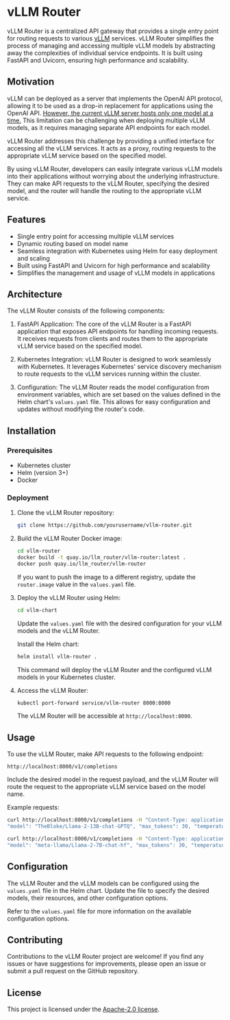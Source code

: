 # vLLM Router

vLLM Router is a centralized API gateway that provides a single entry point for routing requests to various 
[vLLM](https://docs.vllm.ai/en/latest/index.html) services. vLLM Router simplifies the process of
managing and accessing multiple vLLM models by abstracting away the complexities of individual service endpoints. It is
built using FastAPI and Uvicorn, ensuring high performance and scalability.

## Motivation

vLLM can be deployed as a server that implements the OpenAI API protocol, allowing it to be used as a drop-in
replacement for applications using the OpenAI API. 
[However, the current vLLM server hosts only one model at a time.](https://docs.vllm.ai/en/latest/getting_started/quickstart.html#openai-compatible-server:~:text=The%20server%20currently%20hosts%20one%20model%20at%20a%20time)
This limitation can be challenging when deploying multiple vLLM models, as it requires managing separate API endpoints
for each model.

vLLM Router addresses this challenge by providing a unified interface for accessing all the vLLM services. It acts as a
proxy, routing requests to the appropriate vLLM service based on the specified model.

By using vLLM Router, developers can easily integrate various vLLM models into their applications without worrying about
the underlying infrastructure. They can make API requests to the vLLM Router, specifying the desired model, and the
router will handle the routing to the appropriate vLLM service.

## Features

- Single entry point for accessing multiple vLLM services
- Dynamic routing based on model name
- Seamless integration with Kubernetes using Helm for easy deployment and scaling
- Built using FastAPI and Uvicorn for high performance and scalability
- Simplifies the management and usage of vLLM models in applications

## Architecture

The vLLM Router consists of the following components:

1. FastAPI Application: The core of the vLLM Router is a FastAPI application that exposes API endpoints for handling
   incoming requests. It receives requests from clients and routes them to the appropriate vLLM service based on the
   specified model.

2. Kubernetes Integration: vLLM Router is designed to work seamlessly with Kubernetes. It leverages Kubernetes' service
   discovery mechanism to route requests to the vLLM services running within the cluster.

3. Configuration: The vLLM Router reads the model configuration from environment variables, which are set based on the
   values defined in the Helm chart's `values.yaml` file. This allows for easy configuration and updates without
   modifying the router's code.

## Installation

### Prerequisites

- Kubernetes cluster
- Helm (version 3+)
- Docker

### Deployment

1. Clone the vLLM Router repository:

   ```bash
   git clone https://github.com/yourusername/vllm-router.git
   ```

2. Build the vLLM Router Docker image:

   ```bash
   cd vllm-router
   docker build -t quay.io/llm_router/vllm-router:latest .
   docker push quay.io/llm_router/vllm-router
   ```

   If you want to push the image to a different registry, update the `router.image` value in the `values.yaml` file.

3. Deploy the vLLM Router using Helm:

   ```bash
   cd vllm-chart
   ```

   Update the `values.yaml` file with the desired configuration for your vLLM models and the vLLM Router.

   Install the Helm chart:

   ```bash
   helm install vllm-router .
   ```

   This command will deploy the vLLM Router and the configured vLLM models in your Kubernetes cluster.

4. Access the vLLM Router:

   ```bash
   kubectl port-forward service/vllm-router 8000:8000
   ```

   The vLLM Router will be accessible at `http://localhost:8000`.

## Usage

To use the vLLM Router, make API requests to the following endpoint:

```
http://localhost:8000/v1/completions
```

Include the desired model in the request payload, and the vLLM Router will route the request to the appropriate vLLM
service based on the model name.

Example requests:

```bash
curl http://localhost:8000/v1/completions -H "Content-Type: application/json" -d '{ "prompt": "San Francisco is a", 
"model": "TheBloke/Llama-2-13B-chat-GPTQ", "max_tokens": 30, "temperature": 1}'
```

```bash
curl http://localhost:8000/v1/completions -H "Content-Type: application/json" -d '{ "prompt": "San Francisco is a", 
"model": "meta-llama/Llama-2-7B-chat-hf", "max_tokens": 30, "temperature": 1}'
```

## Configuration

The vLLM Router and the vLLM models can be configured using the `values.yaml` file in the Helm chart. Update the file to
specify the desired models, their resources, and other configuration options.

Refer to the `values.yaml` file for more information on the available configuration options.

## Contributing

Contributions to the vLLM Router project are welcome! If you find any issues or have suggestions for improvements,
please open an issue or submit a pull request on the GitHub repository.

## License

This project is licensed under the [Apache-2.0 license](LICENSE).